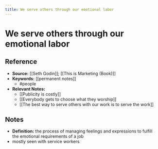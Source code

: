 ```yaml
---
title: We serve others through our emotional labor
---
```

# We serve others through our emotional labor
## Reference
- **Source:** [[Seth Godin]]; [[This is Marketing (Book)]]
- **Keywords:** [[permanent notes]]
	- #people
- **Relevant Notes:**
	- [[Publicity is costly]]
	- [[Everybody gets to choose what they worship]]
	- [[The best way to serve others with our work is to serve the work]]
## Notes
- **Definition:** the process of managing feelings and expressions to fulfill the emotional requirements of a job
- mostly seen with service workers